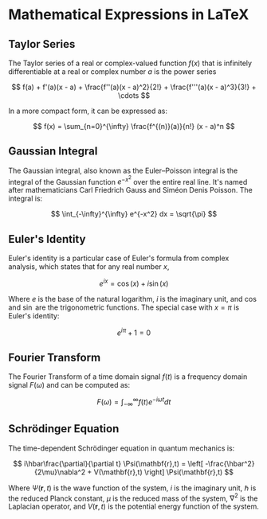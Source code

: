 # Mathematical Expressions in LaTeX

## Taylor Series

The Taylor series of a real or complex-valued function $f(x)$ that is infinitely differentiable at a real or complex number $a$ is the power series

$$
f(a) + f'(a)(x - a) + \frac{f''(a)(x - a)^2}{2!} + \frac{f'''(a)(x - a)^3}{3!} + \cdots
$$

In a more compact form, it can be expressed as:

$$
f(x) = \sum_{n=0}^{\infty} \frac{f^{(n)}(a)}{n!} (x - a)^n
$$

## Gaussian Integral

The Gaussian integral, also known as the Euler–Poisson integral is the integral of the Gaussian function $e^{-x^2}$ over the entire real line. It's named after mathematicians Carl Friedrich Gauss and Siméon Denis Poisson. The integral is:

$$
\int_{-\infty}^{\infty} e^{-x^2} dx = \sqrt{\pi}
$$

## Euler's Identity

Euler's identity is a particular case of Euler's formula from complex analysis, which states that for any real number $x$,

$$
e^{ix} = \cos(x) + i\sin(x)
$$

Where $e$ is the base of the natural logarithm, $i$ is the imaginary unit, and $\cos$ and $\sin$ are the trigonometric functions. The special case with $x = \pi$ is Euler's identity:

$$
e^{i\pi} + 1 = 0
$$

## Fourier Transform

The Fourier Transform of a time domain signal $f(t)$ is a frequency domain signal $F(\omega)$ and can be computed as:

$$
F(\omega) = \int_{-\infty}^{\infty} f(t) e^{-i\omega t} dt
$$

## Schrödinger Equation

The time-dependent Schrödinger equation in quantum mechanics is:

$$
i\hbar\frac{\partial}{\partial t} \Psi(\mathbf{r},t) = \left[ -\frac{\hbar^2}{2\mu}\nabla^2 + V(\mathbf{r},t) \right] \Psi(\mathbf{r},t)
$$

Where $\Psi(\mathbf{r},t)$ is the wave function of the system, $i$ is the imaginary unit, $\hbar$ is the reduced Planck constant, $\mu$ is the reduced mass of the system, $\nabla^2$ is the Laplacian operator, and $V(\mathbf{r},t)$ is the potential energy function of the system.
